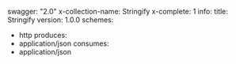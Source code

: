 swagger: "2.0"
x-collection-name: Stringify
x-complete: 1
info:
  title: Stringify
  version: 1.0.0
schemes:
- http
produces:
- application/json
consumes:
- application/json